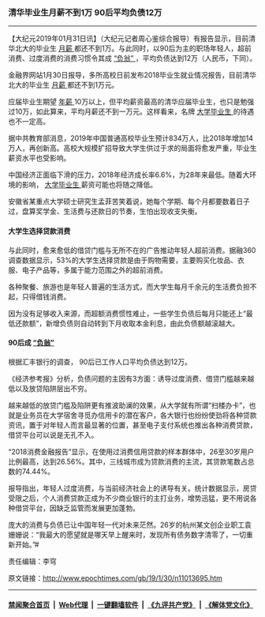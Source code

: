 ### 清华毕业生月薪不到1万 90后平均负债12万
------------------------

<p>
 【大纪元2019年01月31日讯】（大纪元记者周心鉴综合报导）有报告显示，目前清华北大的毕业生
 <a href="http://www.epochtimes.com/gb/tag/%E6%9C%88%E8%96%AA.html">
  月薪
 </a>
 都还不到1万。与此同时，以90后为主的职场年轻人，超前消费、过度消费的消费习惯令其成
 <a href="http://www.epochtimes.com/gb/tag/%E2%80%9C%E8%B4%9F%E7%BF%81%E2%80%9D.html">
  “负翁”
 </a>
 ，平均负债达到12万（人民币，下同）。
</p>
<p>
 金融界网站1月30日报导，多所高校日前发布2018毕业生就业情况报告，目前清华北大的毕业生
 <a href="http://www.epochtimes.com/gb/tag/%E6%9C%88%E8%96%AA.html">
  月薪
 </a>
 都还不到1万元。
</p>
<p>
 应届毕业生期望
 <a href="http://www.epochtimes.com/gb/tag/%E5%B9%B4%E8%96%AA.html">
  年薪
 </a>
 10万以上，但平均薪资最高的清华应届毕业生，也只是勉强过10万，如此算来，平均月薪还不到一万元。这样看来，名牌
 <a href="http://www.epochtimes.com/gb/tag/%E5%A4%A7%E5%AD%A6%E6%AF%95%E4%B8%9A%E7%94%9F.html">
  大学毕业生
 </a>
 的待遇也不一定高。
</p>
<p>
 据中共教育部消息，2019年中国普通高校毕业生预计834万人，比2018年增加14万人，再创新高。高校大规模扩招导致大学生供过于求的局面将愈发严重，毕业生薪资水平也受影响。
</p>
<p>
 中国经济正面临下滑的压力，2018年经济成长率6.6%，为28年来最低。随着大环境的影响，
 <a href="http://www.epochtimes.com/gb/tag/%E5%A4%A7%E5%AD%A6%E6%AF%95%E4%B8%9A%E7%94%9F.html">
  大学毕业生
 </a>
 薪资可能也将随之降低。
</p>
<p>
 安徽省某重点大学硕士研究生孟菲苦笑着说，她每个学期、每个月都要数着日子过，盘算奖学金、生活费与还款日的节奏，生怕出现收支失衡。
</p>
<h4>
 大学生选择贷款消费
</h4>
<p>
 与此同时，愈来愈低的借贷门槛与无所不在的广告推动年轻人超前消费。据融360调查数据显示，53%的大学生选择贷款是由于购物需要，主要购买化妆品、衣服、电子产品等，多属于能力范围之外的超前消费。
</p>
<p>
 各种聚餐、旅游也是年轻人普遍的生活方式，而大学生每月千余元的生活费负担不起，只得借钱消费。
</p>
<p>
 因为没有足够收入来源，而超额消费惯性难止，一些学生负债后每月只能还上“最低还款额”，新增负债则自动转到下月收取本金利息，由此负债额越滚越大。
</p>
<h4>
 90后成
 <a href="http://www.epochtimes.com/gb/tag/%E2%80%9C%E8%B4%9F%E7%BF%81%E2%80%9D.html">
  “负翁”
 </a>
</h4>
<p>
 根据汇丰银行的调查， 90后已工作人口平均负债达到12万。
</p>
<p>
 《经济参考报》分析，负债问题的主因有3方面：诱导过度消费、借贷门槛越来越低以及放贷陷阱层出不穷。
</p>
<p>
 越来越低的放贷门槛及陷阱更有推波助澜的效果，从大学就有所谓“扫楼办卡”，也就是业务员在大学宿舍寻觅办信用卡的潜在客户，各大银行也纷纷使劲将各种贷款资讯，置于对年轻人而言最显著的位置，甚至电子支付系统也推出各种消费贷款，借贷平台可以说是无孔不入。
</p>
<p>
 “2018消费金融报告”显示，在使用过消费信用贷款的样本群体中，26至30岁用户比例最高，达到26.56%。其中，三线城市成为贷款消费的主流，其贷款笔数占总数的74.44%。
</p>
<p>
 报导指出，年轻人过度消费，与当前经济社会上的诱导有关。统计数据显示，房贷受限之后，个人消费贷款正成为不少商业银行的主打业务，增势迅猛，更不用说各种借贷平台，因缺乏监管而发展更加蓬勃。
</p>
<p>
 庞大的消费与负债已让中国年轻一代对未来茫然。26岁的杭州某文创企业职工袁姗姗说：“我最大的愿望就是哪天早上醒来时，发现所有债务数字清零了，一切重新开始。”#
</p>
<p>
 责任编辑：李穹
</p>

原文链接：http://www.epochtimes.com/gb/19/1/30/n11013695.htm


------------------------
#### [禁闻聚合首页](https://github.com/gfw-breaker/banned-news/blob/master/README.md) &nbsp;|&nbsp; [Web代理](https://github.com/gfw-breaker/open-proxy/blob/master/README.md) &nbsp;|&nbsp; [一键翻墙软件](https://github.com/gfw-breaker/nogfw/blob/master/README.md) &nbsp;|&nbsp; [《九评共产党》](https://github.com/gfw-breaker/9ping.md/blob/master/README.md#九评之一评共产党是什么) &nbsp;|&nbsp; [《解体党文化》](https://github.com/gfw-breaker/jtdwh.md/blob/master/README.md#绪论)